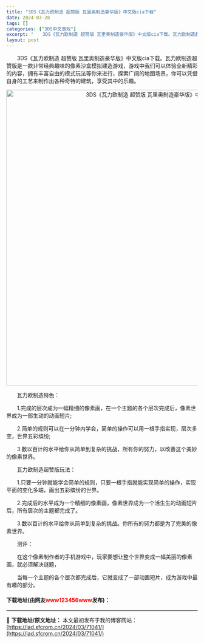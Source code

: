 ```yaml
---
title: "3DS《瓦力欧制造 超赞版 瓦里奥制造豪华版》中文版cia下载"
date: 2024-03-28
tags: []
categories: ["3DS中文游戏"]
excerpt: "　　3DS《瓦力欧制造 超赞版 瓦里奥制造豪华版》中文版cia下载。瓦力欧制造超赞版是一款非常经典趣味的像素沙盒模拟建造游戏，游戏中我们可以体验全新精彩的内容，拥有丰富自由的模式玩法等你来进行，探索广阔的地图场景，你可以凭借自身的工艺来制作出各种奇特的建筑，享受其中的乐趣。 　　瓦力欧制造特色： 　&hellip;"
layout: post
---
```


 <p>　　3DS《瓦力欧制造 超赞版 瓦里奥制造豪华版》中文版cia下载。瓦力欧制造超赞版是一款非常经典趣味的像素沙盒模拟建造游戏，游戏中我们可以体验全新精彩的内容，拥有丰富自由的模式玩法等你来进行，探索广阔的地图场景，你可以凭借自身的工艺来制作出各种奇特的建筑，享受其中的乐趣。</p> <p align="center"><img align="" border="0" src="https://lad.sfcrom.cn/wp-content/uploads/2024/03/20240328_66054732f1065.webp" width="780" alt="3DS《瓦力欧制造 超赞版 瓦里奥制造豪华版》中文版cia下载" /></p> <p>　　瓦力欧制造特色：</p> <p>　　1.完成的层次成为一幅精细的像素画，在一个主题的各个层次完成后，像素世界成为一部生动的动画短片;</p> <p>　　2.简单的规则可以在一分钟内学会，简单的操作可以用一根手指实现，层次多变，世界五彩缤纷;</p> <p>　　3.数以百计的水平给你从简单到复杂的挑战，所有你的努力，以改善这个美妙的像素世界。</p> <p>　　瓦力欧制造超赞版玩法：</p> <p>　　1.只要一分钟就能学会简单的规则，只要一根手指就能实现简单的操作，实现平面的变化多端，画出五彩缤纷的世界。</p> <p>　　2.完成后的水平成为一个精细的像素画，像素世界成为一个活生生的动画短片后，所有层次的主题都完成了。</p> <p>　　3.数以百计的水平给你从简单到复杂的挑战。你所有的努力都是为了完美的像素世界。</p> <p>　　测评：</p> <p>　　在这个像素制作者的手机游戏中，玩家要想让整个世界变成一幅美丽的像素画，就必须解决谜题，</p> <p>　　当每一个主题的各个层次都完成后，它就变成了一部动画短片，成为游戏中最有趣的部分。</p> <p><h4>下载地址(由网友<font color="red">www123456www</font>发布)：</h4></p> 

---
📖 **下载地址/原文地址：** 本文最初发布于我的博客网站：[https://lad.sfcrom.cn/2024/03/71041/](https://lad.sfcrom.cn/2024/03/71041/)
